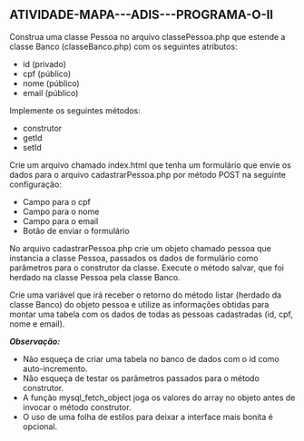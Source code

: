 ## ATIVIDADE-MAPA---ADIS---PROGRAMA-O-II

Construa uma classe Pessoa no arquivo classePessoa.php que estende a classe Banco (classeBanco.php) com os seguintes atributos:
* id (privado)
* cpf (público)
* nome (público)
* email (público)

Implemente os seguintes métodos:
* construtor
* getId 
* setId

Crie um arquivo chamado index.html que tenha um formulário que envie os dados para o arquivo cadastrarPessoa.php por método POST na seguinte configuração:
* Campo para o cpf
* Campo para o nome
* Campo para o email
* Botão de enviar o formulário

No arquivo cadastrarPessoa.php crie um objeto chamado pessoa que instancia a classe Pessoa, passados os dados de formulário como parâmetros para o construtor da classe. Execute o método salvar, que foi herdado na classe Pessoa pela classe Banco.

Crie uma variável que irá receber o retorno do método listar (herdado da classe Banco) do objeto pessoa e utilize as informações obtidas para montar uma tabela com os dados de todas as pessoas cadastradas (id, cpf, nome e email).

***Observação:***
* Não esqueça de criar uma tabela no banco de dados com o id como auto-incremento.
* Não esqueça de testar os parâmetros passados para o método construtor.
* A função mysql_fetch_object joga os valores do array no objeto antes de invocar o método construtor.
* O uso de uma folha de estilos para deixar a interface mais bonita é opcional.